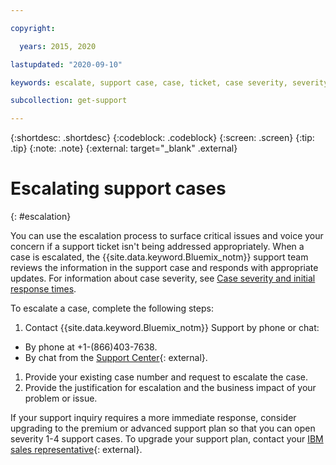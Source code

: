 ```yaml
---

copyright:

  years: 2015, 2020

lastupdated: "2020-09-10"

keywords: escalate, support case, case, ticket, case severity, severity, support case severity

subcollection: get-support

---
```



{:shortdesc: .shortdesc}
{:codeblock: .codeblock}
{:screen: .screen}
{:tip: .tip}
{:note: .note}
{:external: target="_blank" .external}


# Escalating support cases
{: #escalation}

You can use the escalation process to surface critical issues and voice your concern if a support ticket isn't being addressed appropriately. When a case is escalated, the {{site.data.keyword.Bluemix_notm}} support team reviews the information in the support case and responds with appropriate updates. For information about case severity, see [Case severity and initial response times](/docs/get-support?topic=get-support-support-case-severity).

To escalate a case, complete the following steps:

1. Contact {{site.data.keyword.Bluemix_notm}} Support by phone or chat:
  * By phone at +1-(866)403-7638.
  * By chat from the [Support Center](https://{DomainName}/unifiedsupport/supportcenter){: external}.
1. Provide your existing case number and request to escalate the case.
1. Provide the justification for escalation and the business impact of your problem or issue.

If your support inquiry requires a more immediate response, consider upgrading to the premium or advanced support plan so that you can open severity 1-4 support cases. To upgrade your support plan, contact your [IBM sales representative](https://www.ibm.com/contact/us/en/?lnk=flg-cont-usen){: external}.
